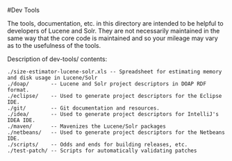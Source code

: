 <!--
    Licensed to the Apache Software Foundation (ASF) under one or more
    contributor license agreements.  See the NOTICE file distributed with
    this work for additional information regarding copyright ownership.
    The ASF licenses this file to You under the Apache License, Version 2.0
    the "License"); you may not use this file except in compliance with
    the License.  You may obtain a copy of the License at

        http://www.apache.org/licenses/LICENSE-2.0

    Unless required by applicable law or agreed to in writing, software
    distributed under the License is distributed on an "AS IS" BASIS,
    WITHOUT WARRANTIES OR CONDITIONS OF ANY KIND, either express or implied.
    See the License for the specific language governing permissions and
    limitations under the License.
 -->

#Dev Tools
 
The tools, documentation, etc. in this directory are intended to be helpful
to developers of Lucene and Solr.  They are not necessarily maintained in
the same way that the core code is maintained and so your mileage may vary
as to the usefulness of the tools.

Description of dev-tools/ contents:

    ./size-estimator-lucene-solr.xls -- Spreadsheet for estimating memory and disk usage in Lucene/Solr
    ./doap/       -- Lucene and Solr project descriptors in DOAP RDF format.
    ./eclipse/    -- Used to generate project descriptors for the Eclipse IDE.
    ./git/        -- Git documentation and resources.
    ./idea/       -- Used to generate project descriptors for IntelliJ's IDEA IDE.
    ./maven/      -- Mavenizes the Lucene/Solr packages
    ./netbeans/   -- Used to generate project descriptors for the Netbeans IDE.
    ./scripts/    -- Odds and ends for building releases, etc.
    ./test-patch/ -- Scripts for automatically validating patches
